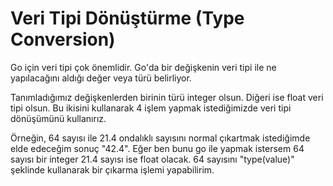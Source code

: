 # Veri Tipi Dönüştürme (Type Conversion)

Go için veri tipi çok önemlidir. Go'da bir değişkenin veri tipi ile ne yapılacağını aldığı değer veya türü belirliyor.

Tanımladığımız değişkenlerden birinin türü integer olsun. Diğeri ise float veri tipi olsun. Bu ikisini kullanarak 4 işlem yapmak istediğimizde veri tipi dönüşümünü kullanırız.

Örneğin, 64 sayısı ile 21.4 ondalıklı sayısını normal çıkartmak istediğimde elde edeceğim sonuç "42.4". Eğer ben bunu go ile yapmak istersem 64 sayısı bir integer 21.4 sayısı ise float olacak. 64 sayısını "type(value)" şeklinde kullanarak bir çıkarma işlemi yapabilirim.
